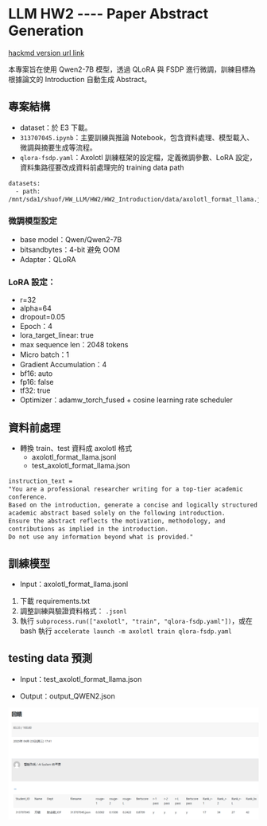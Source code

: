 # LLM HW2 ---- Paper Abstract Generation

[hackmd version url link](https://hackmd.io/@41eOHZkcS3y8iYNWvrdBig/HJcYteWCkg)

本專案旨在使用 Qwen2-7B 模型，透過 QLoRA 與 FSDP 進行微調，訓練目標為根據論文的 Introduction 自動生成 Abstract。

## 專案結構
- dataset：於 E3 下載。
- `313707045.ipynb`：主要訓練與推論 Notebook，包含資料處理、模型載入、微調與摘要生成等流程。
- `qlora-fsdp.yaml`：Axolotl 訓練框架的設定檔，定義微調參數、LoRA 設定，資料集路徑要改成資料前處理完的 training data path
```
datasets:
  - path: /mnt/sda1/shuof/HW_LLM/HW2/HW2_Introduction/data/axolotl_format_llama.jsonl
```

### 微調模型設定
- base model：Qwen/Qwen2-7B
- bitsandbytes：4-bit 避免 OOM
- Adapter：QLoRA

### LoRA 設定：
- r=32
- alpha=64
- dropout=0.05
- Epoch：4
- lora_target_linear: true
- max sequence len：2048 tokens
- Micro batch：1
- Gradient Accumulation：4
- bf16: auto
- fp16: false
- tf32: true
- Optimizer：adamw_torch_fused + cosine learning rate scheduler

## 資料前處理
- 轉換 train、test 資料成 axolotl 格式
    - axolotl_format_llama.jsonl
    - test_axolotl_format_llama.json
```
instruction_text = 
"You are a professional researcher writing for a top-tier academic conference.
Based on the introduction, generate a concise and logically structured academic abstract based solely on the following introduction.
Ensure the abstract reflects the motivation, methodology, and contributions as implied in the introduction.
Do not use any information beyond what is provided."
```

## 訓練模型
- Input：axolotl_format_llama.jsonl

1. 下載 requirements.txt
2. 調整訓練與驗證資料格式： `.jsonl`
3. 執行 `subprocess.run(["axolotl", "train", "qlora-fsdp.yaml"])`，或在 bash 執行 `accelerate launch -m axolotl train qlora-fsdp.yaml`

## testing data 預測
- Input：test_axolotl_format_llama.json

- Output：output_QWEN2.json

[![Scoring](competetion_result.png)](GAI_HW2_LoRA/competetion_result.png)
